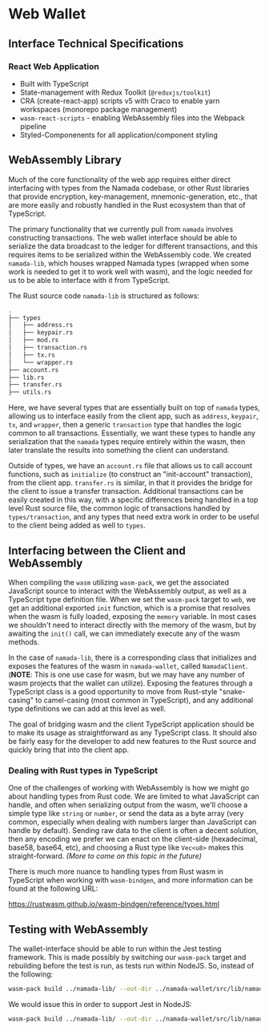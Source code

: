 # Web Wallet

## Interface Technical Specifications

### React Web Application

- Built with TypeScript
- State-management with Redux Toolkit (`@reduxjs/toolkit`)
- CRA (create-react-app) scripts v5 with Craco to enable yarn workspaces (monorepo package management)
- `wasm-react-scripts` - enabling WebAssembly files into the Webpack pipeline
- Styled-Componenents for all application/component styling

## WebAssembly Library

Much of the core functionality of the web app requires either direct interfacing with types from the Namada codebase, or other Rust libraries that provide encryption, key-management, mnemonic-generation, etc., that are more easily and robustly handled in the Rust ecosystem than that of TypeScript.

The primary functionality that we currently pull from `namada` involves constructing transactions. The web wallet interface should be able to serialize the data broadcast to the ledger for different transactions, and this requires items to be serialized within the WebAssembly code. We created `namada-lib`, which houses wrapped Namada types (wrapped when some work is needed to get it to work well with wasm), and the logic needed for us to be able to interface with it from TypeScript.

The Rust source code `namada-lib` is structured as follows:

```bash
.
├── types
│   ├── address.rs
│   ├── keypair.rs
│   ├── mod.rs
│   ├── transaction.rs
│   ├── tx.rs
│   └── wrapper.rs
├── account.rs
├── lib.rs
├── transfer.rs
├── utils.rs
```

Here, we have several types that are essentially built on top of `namada` types, allowing us to interface easily from the client app, such as `address`, `keypair`, `tx`, and `wrapper`, then a generic `transaction` type that handles the logic common to all transactions. Essentially, we want these types to handle any serialization that the `namada` types require entirely within the wasm, then later translate the results into something the client can understand.

Outside of types, we have an `account.rs` file that allows us to call account functions, such as `initialize` (to construct an "init-account" transaction), from the client app. `transfer.rs` is similar, in that it provides the bridge for the client to issue a transfer transaction. Additional transactions can be easily created in this way, with a specific differences being handled in a top level Rust source file, the common logic of transactions handled by `types/transaction`, and any types that need extra work in order to be useful to the client being added as well to `types`.

## Interfacing between the Client and WebAssembly

When compiling the `wasm` utilizing `wasm-pack`, we get the associated JavaScript source to interact with the WebAssembly output, as well as a TypeScript type definition file. When we set the `wasm-pack` target to `web`, we get an additional exported `init` function, which is a promise that resolves when the wasm is fully loaded, exposing the `memory` variable. In most cases we shouldn't need to interact directly with the memory of the wasm, but by awaiting the `init()` call, we can immediately execute any of the wasm methods.

In the case of `namada-lib`, there is a corresponding class that initializes and exposes the features of the wasm in `namada-wallet`, called `NamadaClient`. (**NOTE**: This is one use case for wasm, but we may have any number of wasm projects that the wallet can utilize). Exposing the features through a TypeScript class is a good opportunity to move from Rust-style "snake-casing" to camel-casing (most common in TypeScript), and any additional type definitions we can add at this level as well.

The goal of bridging wasm and the client TypeScript application should be to make its usage as straightforward as any TypeScript class. It should also be fairly easy for the developer to add new features to the Rust source and quickly bring that into the client app.

### Dealing with Rust types in TypeScript

One of the challenges of working with WebAssembly is how we might go about handling types from Rust code. We are limited to what JavaScript can handle, and often when serializing output from the wasm, we'll choose a simple type like `string` or `number`, or send the data as a byte array (very common, especially when dealing with numbers larger than JavaScript can handle by default). Sending raw data to the client is often a decent solution, then any encoding we prefer we can enact on the client-side (hexadecimal, base58, base64, etc), and choosing a Rust type like `Vec<u8>` makes this straight-forward. _(More to come on this topic in the future)_

There is much more nuance to handling types from Rust wasm in TypeScript when working with `wasm-bindgen`, and more information can be found at the following URL:

https://rustwasm.github.io/wasm-bindgen/reference/types.html

## Testing with WebAssembly

The wallet-interface should be able to run within the Jest testing framework. This is made possibly by switching our `wasm-pack` target and rebuilding before the test is run, as tests run within NodeJS. So, instead of the following:

```bash
wasm-pack build ../namada-lib/ --out-dir ../namada-wallet/src/lib/namada --out-name namada --target web
```

We would issue this in order to support Jest in NodeJS:

```bash
wasm-pack build ../namada-lib/ --out-dir ../namada-wallet/src/lib/namada --out-name namada --target nodejs
```
